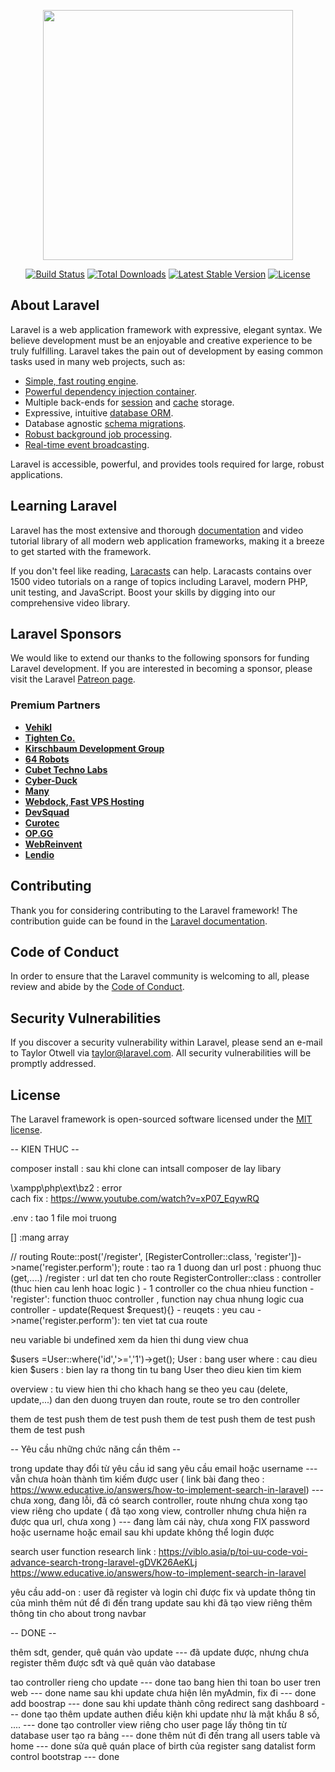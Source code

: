 <p align="center"><a href="https://laravel.com" target="_blank"><img src="https://raw.githubusercontent.com/laravel/art/master/logo-lockup/5%20SVG/2%20CMYK/1%20Full%20Color/laravel-logolockup-cmyk-red.svg" width="400"></a></p>

<p align="center">
<a href="https://travis-ci.org/laravel/framework"><img src="https://travis-ci.org/laravel/framework.svg" alt="Build Status"></a>
<a href="https://packagist.org/packages/laravel/framework"><img src="https://img.shields.io/packagist/dt/laravel/framework" alt="Total Downloads"></a>
<a href="https://packagist.org/packages/laravel/framework"><img src="https://img.shields.io/packagist/v/laravel/framework" alt="Latest Stable Version"></a>
<a href="https://packagist.org/packages/laravel/framework"><img src="https://img.shields.io/packagist/l/laravel/framework" alt="License"></a>
</p>

## About Laravel

Laravel is a web application framework with expressive, elegant syntax. We believe development must be an enjoyable and creative experience to be truly fulfilling. Laravel takes the pain out of development by easing common tasks used in many web projects, such as:

- [Simple, fast routing engine](https://laravel.com/docs/routing).
- [Powerful dependency injection container](https://laravel.com/docs/container).
- Multiple back-ends for [session](https://laravel.com/docs/session) and [cache](https://laravel.com/docs/cache) storage.
- Expressive, intuitive [database ORM](https://laravel.com/docs/eloquent).
- Database agnostic [schema migrations](https://laravel.com/docs/migrations).
- [Robust background job processing](https://laravel.com/docs/queues).
- [Real-time event broadcasting](https://laravel.com/docs/broadcasting).

Laravel is accessible, powerful, and provides tools required for large, robust applications.

## Learning Laravel

Laravel has the most extensive and thorough [documentation](https://laravel.com/docs) and video tutorial library of all modern web application frameworks, making it a breeze to get started with the framework.

If you don't feel like reading, [Laracasts](https://laracasts.com) can help. Laracasts contains over 1500 video tutorials on a range of topics including Laravel, modern PHP, unit testing, and JavaScript. Boost your skills by digging into our comprehensive video library.

## Laravel Sponsors

We would like to extend our thanks to the following sponsors for funding Laravel development. If you are interested in becoming a sponsor, please visit the Laravel [Patreon page](https://patreon.com/taylorotwell).

### Premium Partners

- **[Vehikl](https://vehikl.com/)**
- **[Tighten Co.](https://tighten.co)**
- **[Kirschbaum Development Group](https://kirschbaumdevelopment.com)**
- **[64 Robots](https://64robots.com)**
- **[Cubet Techno Labs](https://cubettech.com)**
- **[Cyber-Duck](https://cyber-duck.co.uk)**
- **[Many](https://www.many.co.uk)**
- **[Webdock, Fast VPS Hosting](https://www.webdock.io/en)**
- **[DevSquad](https://devsquad.com)**
- **[Curotec](https://www.curotec.com/services/technologies/laravel/)**
- **[OP.GG](https://op.gg)**
- **[WebReinvent](https://webreinvent.com/?utm_source=laravel&utm_medium=github&utm_campaign=patreon-sponsors)**
- **[Lendio](https://lendio.com)**

## Contributing

Thank you for considering contributing to the Laravel framework! The contribution guide can be found in the [Laravel documentation](https://laravel.com/docs/contributions).

## Code of Conduct

In order to ensure that the Laravel community is welcoming to all, please review and abide by the [Code of Conduct](https://laravel.com/docs/contributions#code-of-conduct).

## Security Vulnerabilities

If you discover a security vulnerability within Laravel, please send an e-mail to Taylor Otwell via [taylor@laravel.com](mailto:taylor@laravel.com). All security vulnerabilities will be promptly addressed.

## License

The Laravel framework is open-sourced software licensed under the [MIT license](https://opensource.org/licenses/MIT).





-- KIEN THUC --

composer install : sau khi clone can intsall composer de lay libary

 \xampp\php\ext\bz2 : error  
cach fix : https://www.youtube.com/watch?v=xP07_EqywRQ

.env : tao 1 file moi truong 

[] :mang array

// routing
Route::post('/register', [RegisterController::class, 'register'])->name('register.perform');
route : tao ra 1 duong dan url
post : phuong thuc (get,....)
/register : url dat ten cho route
RegisterController::class : controller (thuc hien cau lenh hoac logic )
	- 1 controller co the chua nhieu function
	- 
'register': function thuoc controller , function nay chua nhung logic cua controller
	- update(Request $request){}
		- reuqets : yeu cau 
->name('register.perform'): ten viet tat cua route 

neu variable bi undefined xem da hien thi dung view chua

$users =User::where('id','>=','1')->get();
User : bang user
where : cau dieu kien
$users : bien lay ra thong tin tu bang User theo dieu kien tim kiem 

overview : tu view hien thi cho khach hang se theo yeu cau (delete, update,...) dan den duong truyen dan route, route se tro den controller


them de test push
them de test push
them de test push
them de test push
them de test push




-- Yêu cầu những chức năng cần thêm -- 

trong update thay đổi từ yêu cầu id sang yêu cầu email hoặc username  ---  vẫn chưa hoàn thành
tìm kiếm được user ( link bài đang theo : https://www.educative.io/answers/how-to-implement-search-in-laravel) --- chưa xong, đang lỗi, đã có search controller, route nhưng chưa xong
tạo view riêng cho update ( đã tạo xong view, controller nhưng chưa hiện ra được qua url, chưa xong )  --- đang làm cái này, chưa xong
FIX password hoặc username hoặc email sau khi update không thể login được


search user function research link :
https://viblo.asia/p/toi-uu-code-voi-advance-search-trong-laravel-gDVK26AeKLj
https://www.educative.io/answers/how-to-implement-search-in-laravel



yêu cầu add-on :
user đã register và login chỉ được fix và update thông tin của mình
thêm nút để đi đến trang update sau khi đã tạo view riêng
thêm thông tin cho about trong navbar



-- DONE -- 

thêm sdt, gender, quê quán vào update   --- đã update được, nhưng chưa register thêm được sđt và quê quán vào database


tao controller rieng cho update  --- done
tao bang hien thi toan bo user tren web --- done
name sau khi update chưa hiện lên myAdmin, fix đi  --- done
add boostrap  --- done
sau khi update thành công redirect sang dashboard  --- done
tạo thêm update authen điều kiện khi update như là mật khẩu 8 số, ....  --- done
tạo controller view riêng cho user page lấy thông tin từ database user tạo ra bảng   ---  done
thêm nút đi đến trang all users table và home  --- done
sửa quê quán place of birth của register sang datalist form control bootstrap  --- done










